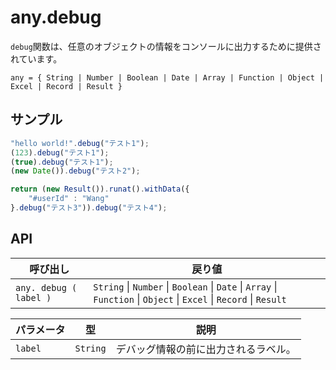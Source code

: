 # any.debug

`debug`関数は、任意のオブジェクトの情報をコンソールに出力するために提供されています。

`any = { String | Number | Boolean | Date | Array | Function | Object | Excel | Record | Result }`

## サンプル

```javascript
"hello world!".debug("テスト1");
(123).debug("テスト1");
(true).debug("テスト1");
(new Date()).debug("テスト2");

return (new Result()).runat().withData({
	"#userId" : "Wang"
}.debug("テスト3")).debug("テスト4");
```

## API

| 呼び出し | 戻り値 |
|---|---|
| `any. debug ( label )` | `String` \| `Number` \| `Boolean` \| `Date` \| `Array` \| `Function` \| `Object` \| `Excel` \| `Record` \| `Result` |

| パラメータ | 型 | 説明 |
|---|---|---|
| `label` | `String` | デバッグ情報の前に出力されるラベル。 |